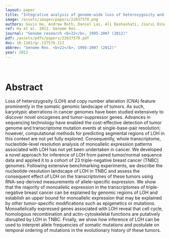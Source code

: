 ```yaml
---
layout: paper
title: "Integrative analysis of genome-wide loss of heterozygosity and monoallelic expression at nucleotide resolution reveals disrupted pathways in triple-negative breast cancer."
image: /assets/images/papers/22637570.png
authors: Gavin Ha, Andrew Roth, Daniel Lai, Ali Bashashati, Jiarui Ding, Rodrigo Goya, Ryan Giuliany, Jamie Rosner, Arusha Oloumi, Karey Shumansky, Suet-Feung Chin, Gulisa Turashvili, Martin Hirst, Carlos Caldas, Marco A Marra, Samuel Aparicio, Sohrab P Shah
ref: Ha et al. 2012. Genome Res..
journal: "Genome research <b>22</b>, 1995-2007 (2012)"
pdf: /assets/pdfs/papers/22637570.pdf
doi: 10.1101/gr.137570.112
abbrev: "Genome Res. <b>22</b>, 1995-2007 (2012)"
year: 2012
---
```


<br />
<div data-badge-popover="right" data-badge-type="donut" data-pmid="22637570" data-hide-no-mentions="true" class="altmetric-embed"></div>

# Abstract

Loss of heterozygosity (LOH) and copy number alteration (CNA) feature prominently in the somatic genomic landscape of tumors. As such, karyotypic aberrations in cancer genomes have been studied extensively to discover novel oncogenes and tumor-suppressor genes. Advances in sequencing technology have enabled the cost-effective detection of tumor genome and transcriptome mutation events at single-base-pair resolution; however, computational methods for predicting segmental regions of LOH in this context are not yet fully explored. Consequently, whole transcriptome, nucleotide-level resolution analysis of monoallelic expression patterns associated with LOH has not yet been undertaken in cancer. We developed a novel approach for inference of LOH from paired tumor/normal sequence data and applied it to a cohort of 23 triple-negative breast cancer (TNBC) genomes. Following extensive benchmarking experiments, we describe the nucleotide-resolution landscape of LOH in TNBC and assess the consequent effect of LOH on the transcriptomes of these tumors using RNA-seq-derived measurements of allele-specific expression. We show that the majority of monoallelic expression in the transcriptomes of triple-negative breast cancer can be explained by genomic regions of LOH and establish an upper bound for monoallelic expression that may be explained by other tumor-specific modifications such as epigenetics or mutations. Monoallelically expressed genes associated with LOH reveal that cell cycle, homologous recombination and actin-cytoskeletal functions are putatively disrupted by LOH in TNBC. Finally, we show how inference of LOH can be used to interpret allele frequencies of somatic mutations and postulate on temporal ordering of mutations in the evolutionary history of these tumors.

